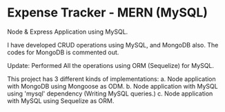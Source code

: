 # Expense Tracker - MERN (MySQL)

Node & Express Application using MySQL.

I have developed CRUD operations using MySQL, and MongoDB also. The codes for MongoDB is commented out.

Update: Performed All the operations using ORM (Sequelize) for MySQL.

This project has 3 different kinds of implementations: 
  a. Node application with MongoDB using Mongoose as ODM.
  b. Node application with MySQL using 'mysql' dependency (Writing MySQL queries.)
  c. Node application with MySQL using Sequelize as ORM.
